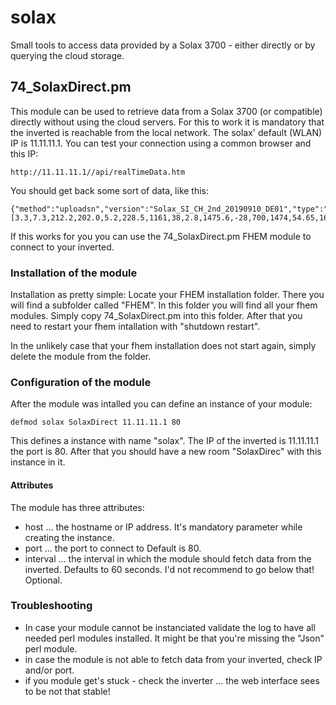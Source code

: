 # solax
Small tools to access data provided by a Solax 3700 - either directly or by querying the cloud storage.

## 74_SolaxDirect.pm
This module can be used to retrieve data from a Solax 3700 (or compatible) directly without using the cloud servers. For this to work it is mandatory that the inverted is reachable from the local network. The solax' default (WLAN) IP is 11.11.11.1. You can test your connection using a common browser and this IP:
```
http://11.11.11.1//api/realTimeData.htm
```
You should get back some sort of data, like this:
```
{"method":"uploadsn","version":"Solax_SI_CH_2nd_20190910_DE01","type":"AL_SE","SN":"4711111","Data":[3.3,7.3,212.2,202.0,5.2,228.5,1161,38,2.8,1475.6,-28,700,1474,54.65,16.45,900,27,75,0.0,348.8,,,,,,,,,,,,,,,,,,,,,,1143.20,100.90,,,,,,,,50.00,,,0.0,0.0,0,0.00,0,0,0,0.00,0,8,0,0,0.00,0,8],"Status":"2"}
```

If this works for you you can use the 74_SolaxDirect.pm FHEM module to connect to your inverted.

### Installation of the module
Installation as pretty simple:
Locate your FHEM installation folder. There you will find a subfolder called "FHEM". In this folder you will find all your fhem modules. 
Simply copy 74_SolaxDirect.pm into this folder.
After that you need to restart your fhem intallation with "shutdown restart".

In the unlikely case that your fhem installation does not start again, simply delete the module from the folder.

### Configuration of the module
After the module was intalled you can define an instance of your module:
```
defmod solax SolaxDirect 11.11.11.1 80
```
This defines a instance with name "solax". The IP of the inverted is 11.11.11.1 the port is 80.
After that you should have a new room "SolaxDirec" with this instance in it.

#### Attributes
The module has three attributes:
- host ... the hostname or IP address. It's mandatory parameter while creating the instance.
- port ... the port to connect to Default is 80.
- interval ... the interval in which the module should fetch data from the inverted. Defaults to 60 seconds. I'd not recommend to go below that! Optional.

### Troubleshooting 
- In case your module cannot be instanciated validate the log to have all needed perl modules installed. It might be that you're missing the "Json" perl module.
- in case the module is not able to fetch data from your inverted, check IP and/or port.
- if you module get's stuck - check the inverter ... the web interface sees to be not that stable!


